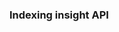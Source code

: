 
### Indexing insight API
<!-- 
Install `babel-cli` to transpile es6.

```bash
$ yarn add -D @babel/core @babel/cli
$ yarn add core-js@2
```

.babel.config.json
In VS Code, we can add [Babelrc](https://marketplace.visualstudio.com/items?itemName=waderyan.babelrc "Babelrc") plugin for easily editing `.babelrc`.

```
{
  "presets": [
    ["@babel/preset-env", {
      "useBuiltIns": "usage"
    }]
  ]
}
```

Add eslint.

Install `eslint` and `eslint-config-standard`

```bash
$ npx eslint --init
#choice standard config.
```

Add `.editconfig`. -->
